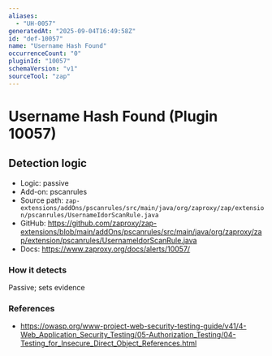 ```yaml
---
aliases:
  - "UH-0057"
generatedAt: "2025-09-04T16:49:58Z"
id: "def-10057"
name: "Username Hash Found"
occurrenceCount: "0"
pluginId: "10057"
schemaVersion: "v1"
sourceTool: "zap"
---
```


# Username Hash Found (Plugin 10057)

## Detection logic

- Logic: passive
- Add-on: pscanrules
- Source path: `zap-extensions/addOns/pscanrules/src/main/java/org/zaproxy/zap/extension/pscanrules/UsernameIdorScanRule.java`
- GitHub: https://github.com/zaproxy/zap-extensions/blob/main/addOns/pscanrules/src/main/java/org/zaproxy/zap/extension/pscanrules/UsernameIdorScanRule.java
- Docs: https://www.zaproxy.org/docs/alerts/10057/

### How it detects

Passive; sets evidence

### References
- https://owasp.org/www-project-web-security-testing-guide/v41/4-Web_Application_Security_Testing/05-Authorization_Testing/04-Testing_for_Insecure_Direct_Object_References.html

